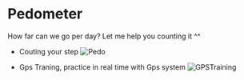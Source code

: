 # Pedometer
How far can we go per day? Let me help you counting it ^^

- Couting your step
![Pedo](https://user-images.githubusercontent.com/80594990/188041197-7f0b5f37-0928-49a9-ac9c-2ecd7b42d6cd.png)

- Gps Traning, practice in real time with Gps system
![GPSTraining](https://user-images.githubusercontent.com/80594990/188041303-9a6990d8-96fd-4750-ae96-7ff77d3de85f.png)

